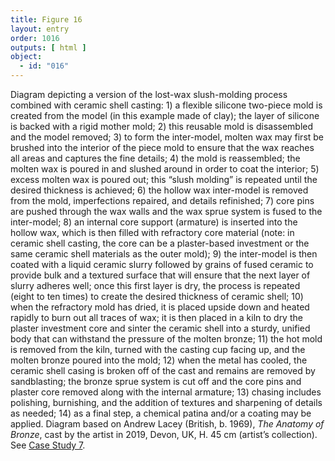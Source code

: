 ```yaml
---
title: Figure 16
layout: entry
order: 1016
outputs: [ html ]
object:
  - id: "016"
---
```


Diagram depicting a version of the lost-wax slush-molding process combined with ceramic shell casting: 1) a flexible silicone two-piece mold is created from the model (in this example made of clay); the layer of silicone is backed with a rigid mother mold; 2) this reusable mold is disassembled and the model removed; 3) to form the inter-model, molten wax may first be brushed into the interior of the piece mold to ensure that the wax reaches all areas and captures the fine details; 4) the mold is reassembled; the molten wax is poured in and slushed around in order to coat the interior; 5) excess molten wax is poured out; this “slush molding” is repeated until the desired thickness is achieved; 6) the hollow wax inter-model is removed from the mold, imperfections repaired, and details refinished; 7) core pins are pushed through the wax walls and the wax sprue system is fused to the inter-model; 8) an internal core support (armature) is inserted into the hollow wax, which is then filled with refractory core material (note: in ceramic shell casting, the core can be a plaster-based investment or the same ceramic shell materials as the outer mold); 9) the inter-model is then coated with a liquid ceramic slurry followed by grains of fused ceramic to provide bulk and a textured surface that will ensure that the next layer of slurry adheres well; once this first layer is dry, the process is repeated (eight to ten times) to create the desired thickness of ceramic shell; 10) when the refractory mold has dried, it is placed upside down and heated rapidly to burn out all traces of wax; it is then placed in a kiln to dry the plaster investment core and sinter the ceramic shell into a sturdy, unified body that can withstand the pressure of the molten bronze; 11) the hot mold is removed from the kiln, turned with the casting cup facing up, and the molten bronze poured into the mold; 12) when the metal has cooled, the ceramic shell casing is broken off of the cast and remains are removed by sandblasting; the bronze sprue system is cut off and the core pins and plaster core removed along with the internal armature; 13) chasing includes polishing, burnishing, and the addition of textures and sharpening of details as needed; 14) as a final step, a chemical patina and/or a coating may be applied. Diagram based on Andrew Lacey (British, b. 1969), *The Anatomy of Bronze*, cast by the artist in 2019, Devon, UK, H. 45 cm (artist’s collection). See [Case Study 7](/case-studies/7/).
